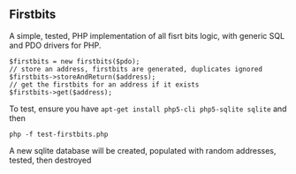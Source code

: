 ## Firstbits

A simple, tested, PHP implementation of all fisrt bits logic, with generic SQL and PDO drivers for PHP.

    $firstbits = new firstbits($pdo);
    // store an address, firstbits are generated, duplicates ignored
    $firstbits->storeAndReturn($address);
    // get the firstbits for an address if it exists
    $firstbits->get($address);

To test, ensure you have `apt-get install php5-cli php5-sqlite sqlite` and then

    php -f test-firstbits.php

A new sqlite database will be created, populated with random addresses, tested, then destroyed
